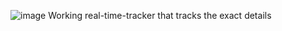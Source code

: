 ![image](https://github.com/user-attachments/assets/36cdaee7-dbe6-4362-bfc8-e0994e108c45)
Working real-time-tracker that tracks the exact details 
